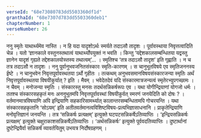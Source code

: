 ```yaml
---
verseId: "68e73080783dd5503360df1d"
granthaId: "68e7307d783dd5503360deb1"
chapterNumber: 1
verseNumber: 26
---
```


ननु स्मृतेः याथार्थ्यमेव नास्ति । न हि यदा यादृशोऽर्थः स्मर्यते तदाऽसौ तादृशः । पूर्वावस्थाया निवृत्तत्वादिति चेन्न । यतो ‘ज्ञानकाले वस्तुनस्तथात्वं याथार्थ्योपयुक्तं न भवति । किन्तु ‘यद्देशकालसम्बन्धितया यद्वस्तु ज्ञानेन यादृशं गृह्यते तद्देशकालयोस्तस्य तथात्वम्’… । स्मृतिश्च ‘तत्र तदाऽसौ तादृश’ इति गृह्णाति । न च तत्र तदाऽसौ न तादृशः ।
ननु पूर्वानुभवजनितसंस्कारः स्मृति-कारणम् । स चानुभूतविषये एव स्मृतिजननस्य ईष्टे । न चानुभवेन निवृत्तपूर्वावस्थतया ऽर्थो गृहीतः । तत्कथम् अनुभवसमानविषयसंस्कारजन्या स्मृतिः अर्थं निवृत्तपूर्वावस्थतया विषयीकुर्यात् ? इति । मैवम् । भवेदेतदेवं यदि संस्कारमात्रजन्यत्वं स्मृतेरभ्युपगच्छामः । न चैवम् । मनोजन्या स्मृतिः । संस्कारस्तु मनसः तदर्थसन्निकर्षरूपः एव । यथा योगीन्द्रियाणां योगजो धर्मः । ततश्च संस्कारसहकृतं मनः अननुभूतमपि निवृत्तपूर्वावस्थां विषयीकुर्वत् स्मरणं जनयेदिति को दोषः ? । वर्तमानमात्रविषयाणि अपि इन्द्रियाणि सहकारिसामर्थ्यात् कालान्तरसम्बन्धितामपि गोचरयन्ति । यथा संस्कारसहकृतानि ‘सोऽयम्’ इति अतीतवर्तमानत्वविशिष्टविषय-प्रत्यभिज्ञासाधनानि ।
प्राकृतेन्द्रियाणि मनोवृत्तिज्ञानं जनयन्ति । तत्र ‘सन्निकर्षः प्रत्यक्षम्’ इत्युक्ते घटपटसन्निकर्षेऽतिव्याप्तिः । ‘इन्द्रियसन्निकर्षः प्रत्यक्षम्’ इत्युक्ते चक्षुराकाशसन्निकर्षेऽतिव्याप्तिः । ‘अर्थसन्निकर्षः’ इत्युक्ते पूर्ववदतिव्याप्तिः । दुष्टार्थानां दुष्टेन्द्रियैर्वा सन्निकर्षं व्यावर्तयितुम् उभयत्र निर्दोषग्रहणम् ।

